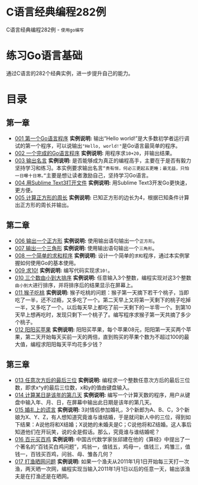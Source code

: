 # C语言经典编程282例
C语言经典编程282例 - `使用go编写`
# 练习Go语言基础
通过C语言的282个经典实例，进一步提升自己的能力。
# 目录
## 第一章
* [001 第一个Go语言程序](https://github.com/CodyGuo/282example/blob/master/1chapter/001/main.go "Hello, world!")
  <B>实例说明:</B> 输出“Hello world!”是大多数初学者运行调试的第一个程序，可以说输出`"Hello, world!"`是Go语言最简单的程序。
* [002 一个完成的Go语言程序](https://github.com/CodyGuo/282example/blob/master/1chapter/002/main.go "sum = a + b, 10 + 20 = 30")
  <B>实例说明:</B> 用程序求`10+20`，并输出结果。
* [003 输出名言](https://github.com/CodyGuo/282example/blob/master/1chapter/003/main.go "贵有恒，何必三更起五更睡；最无益，只怕一日曝十日寒。")
  <B>实例说明:</B> 是否能够成为真正的编程高手，主要在于是否有毅力坚持学习和练习。本实例要求输出名言`“贵有恒，何必三更起五更睡；最无益，只怕一日曝十日寒。”`主要是想让读者激励自己，坚持学习Go语言。
* [004 用Sublime Text3打开文件](https://github.com/CodyGuo/282example/blob/master/1chapter/004/main.go "用Sublime Text3打开文件")
  <B>实例说明:</B> 用Sublime Text3开发Go更快速，更方便。
* [005 计算正方形的周长](https://github.com/CodyGuo/282example/blob/master/1chapter/005/main.go "计算正方形的周长")
  <B>实例说明:</B> 已知正方形的边长为4，根据已知条件计算出正方形的周长并输出。

## 第二章
* [006 输出一个正方形](https://github.com/CodyGuo/282example/blob/master/2chapter/006/main.go "正方形")
  <B>实例说明:</B> 使用输出语句输出一个`正方形`。
* [007 输出一个三角形](https://github.com/CodyGuo/282example/blob/master/2chapter/007/main.go "长方形")
  <B>实例说明:</B> 使用输出语句输出一个`三角形`。
* [008 一个简单的求和程序](https://github.com/CodyGuo/282example/blob/master/2chapter/008/main.go "求和")
  <B>实例说明:</B> 设计一个简单的`求和`程序，通过本实例掌握如何使用Go的基本使用。
* [009 求10!](https://github.com/CodyGuo/282example/blob/master/2chapter/009/main.go "求10!")
  <B>实例说明:</B> 编写代码实现求`10!`。
* [010 三个数由小到大排序](https://github.com/CodyGuo/282example/blob/master/2chapter/010/main.go "排序")
  <B>实例说明:</B> 任意输入3个整数，编程实现对这3个整数`由小到大`进行排序，并将排序后的结果显示在屏幕上。
* [011 猴子吃桃](https://github.com/CodyGuo/282example/blob/master/2chapter/011/main.go "猴子吃桃")
  <B>实例说明:</B> 猴子吃桃的问题：猴子第一天摘下若干个桃子，当即吃了一半，还不过瘾，又多吃了一个。第二天早上又将第一天剩下的桃子吃掉一半，又多吃了一个。以后每天早上都吃了前一天剩下的一半零一个。到第10天早上想再吃时，发现只剩下一个桃子了。编写程序求猴子第一天共摘了多少个桃子。
* [012 阳阳买苹果](https://github.com/CodyGuo/282example/blob/master/2chapter/012/main.go "阳阳买苹果")
  <B>实例说明:</B> 阳阳买苹果，每个苹果08元，阳阳第一天买两个苹果，第二天开始每天买前一天的两倍，直到购买的苹果个数为不超过100的最大值，编程求阳阳每天平均花多少钱？

## 第三章
* [013 任意次方后的最后三位](https://github.com/CodyGuo/282example/blob/master/3chapter/013/main.go "任意次方后的最后三位")
  <B>实例说明:</B> 编程求一个整数任意次方后的最后三位数，即求x^y的最后三位数，x和y的值由键盘输入。
* [014 计算某日是该年的第几天](https://github.com/CodyGuo/282example/blob/master/3chapter/014/main.go "计算某日是该年的第几天")
  <B>实例说明:</B> 编写一个计算天数的程序，用户从键盘中输入年、月、日，在屏幕中输出此日期是该年的第几天。
* [015 婚礼上的谎言](https://github.com/CodyGuo/282example/blob/master/3chapter/015/main.go "婚礼上的谎言")
  <B>实例说明:</B> 3对情侣参加婚礼，3个新郎为A、B、C，3个新娘为X、Y、Z，有人想知道究竟谁与谁结婚，于是就问新人中的三位，得到如下结果：A说他将和X结婚；X说她的未婚夫是C；C说他将和Z结婚。这人事后知道他们在开玩笑，说的全是假话。那么，究竟谁与谁结婚呢？
* [016 百元买百鸡](https://github.com/CodyGuo/282example/blob/master/3chapter/016/main.go "百元买百鸡")
  <B>实例说明:</B> 中国古代数学家张邱建在他的《算经》中提出了一个著名的“百钱买白鸡问题”，鸡翁一，值钱五，鸡母一，值钱三，鸡雏三，值钱一，百钱买百鸡，问翁、母、雏各几何？
* [017 打渔晒网问题](https://github.com/CodyGuo/282example/blob/master/3chapter/017/main.go "打渔晒网问题")
  <B>实例说明:</B> 如果一个渔夫从2011年1月1日开始每三天打一次渔，两天晒一次网，编程实现当输入2011年1月1日以后的任意一天，输出该渔夫是在打渔还是在晒网。